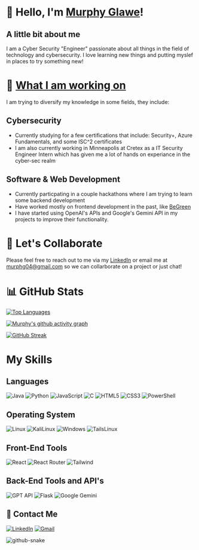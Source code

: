 # 👋 Hello, I'm [Murphy Glawe](https://www.murphyglawe.com)!
## A little bit about me
I am a Cyber Security "Engineer" passionate about all things in the field of technology and cybersecurity. I love learning new things and putting myslef in places to try something new!

# 👀 [What I am working on](https://github.com/lawofthedmz?tab=repositories)
I am trying to diversify my knowledge in some fields, they include:
## Cybersecurity 
- Currently studying for a few certifications that include: Security+, Azure Fundamentals, and some ISC^2 certificates
- I am also currently working in Minneapolis at Cretex as a IT Security Engineer Intern which has given me a lot of hands on experiance in the cyber-sec realm 
  

## Software & Web Development
- Currently particpating in a couple hackathons where I am trying to learn some backend development
- Have worked mostly on frontend development in the past, like [BeGreen](https://github.com/GavinRich02/BeGreen)
- I have started using OpenAI's APIs and Google's Gemini API in my projects to improve their functionality.

# 👬 Let's Collaborate
Please feel free to reach out to me via my [LinkedIn](https://linkedin.com/in/murphy-glawe/) or email me at [murphg04@gmail.com](mailto:murphg04@gmail.com) so we can collarborate on a project or just chat!


# 📊 GitHub Stats
[![Top Languages](https://github-readme-stats.vercel.app/api/top-langs/?username=lawofthedmz&layout=donut&theme=dark)](https://github.com/lawofthedmz/github-readme-stats)

[![Murphy's github activity graph](https://github-readme-activity-graph.vercel.app/graph?username=lawofthedmz&theme=xcode)](https://github.com/lawofthedmz)

[![GitHub Streak](https://streak-stats.demolab.com/?user=lawofthedmz&theme=dark)](https://git.io/streak-stats)

#  My Skills
## Languages
![Java](https://img.shields.io/badge/java-%23ED8B00.svg?style=for-the-badge&logo=openjdk&logoColor=white)
![Python](https://img.shields.io/badge/python-3670A0?style=for-the-badge&logo=python&logoColor=ffdd54)
![JavaScript](https://img.shields.io/badge/javascript-%23323330.svg?style=for-the-badge&logo=javascript&logoColor=%23F7DF1E)
![C](https://img.shields.io/badge/c-%2300599C.svg?style=for-the-badge&logo=c&logoColor=white)
![HTML5](https://img.shields.io/badge/html5-%23E34F26.svg?style=for-the-badge&logo=html5&logoColor=white)
![CSS3](https://img.shields.io/badge/css3-%231572B6.svg?style=for-the-badge&logo=css3&logoColor=white)
![PowerShell](https://img.shields.io/badge/POWERSHELL-blue?style=for-the-badge&logo=powershell&logoColor=white)


## Operating System
![Linux](https://img.shields.io/badge/Linux-FCC624?style=for-the-badge&logo=linux&logoColor=black)
![KaliLinux](https://img.shields.io/badge/kalilinux-purple?style=for-the-badge&logo=kalilinux&logoColor=white)
![Windows](https://img.shields.io/badge/Windows-0078D6?style=for-the-badge&logo=windows&logoColor=white)
![TailsLinux](https://img.shields.io/badge/tails-yellow?style=for-the-badge&logo=tails&logoColor=black)

## Front-End Tools
![React](https://img.shields.io/badge/react-61DAFB?style=for-the-badge&logo=React&logoColor=white)
![React Router](https://img.shields.io/badge/React_Router-CA4245?style=for-the-badge&logo=reactrouter&logoColor=%23F7DF1E)
![Tailwind](https://img.shields.io/badge/Tailwind-white?style=for-the-badge&logo=tailwindcss&logoColor=61DAFB)


## Back-End Tools and API's
![GPT API](https://img.shields.io/badge/GPT_API-412991?style=for-the-badge&logo=openai&logoColor=white)
![Flask](https://img.shields.io/badge/Flask-black.svg?style=for-the-badge&logo=flask&logoColor=tan)
![Google Gemini](https://img.shields.io/badge/Google_Gemini-8E75B2?style=for-the-badge&logo=googlegemini&logoColor=white)


## 💬 Contact Me
[![LinkedIn](https://img.shields.io/badge/linkedin-%230077B5.svg?style=for-the-badge&logo=linkedin&logoColor=white)](https://linkedin.com/in/murphy-glawe)
[![Gmail](https://img.shields.io/badge/Gmail-D14836?style=for-the-badge&logo=gmail&logoColor=white)](mailto:murphg04@gmail.com)

<picture>
  <source media="(prefers-color-scheme: dark)" srcset="github-snake-dark.svg" />
  <source media="(prefers-color-scheme: light)" srcset="github-snake.svg" />
  <img alt="github-snake" src="github-snake.svg" />
</picture>
